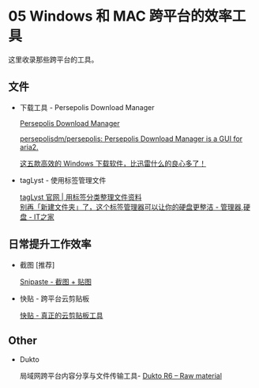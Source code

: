 # 05 Windows 和 MAC 跨平台的效率工具

这里收录那些跨平台的工具。

## 文件

* 下载工具 - Persepolis Download Manager

    [Persepolis Download Manager](https://persepolisdm.github.io/ )

    [persepolisdm/persepolis: Persepolis Download Manager is a GUI for aria2.](https://github.com/persepolisdm/persepolis )

    [这五款高效的 Windows 下载软件，比迅雷什么的良心多了！](https://zhuanlan.zhihu.com/p/34146576 )

* tagLyst - 使用标签管理文件

    [tagLyst 官网 | 用标签分类整理文件资料](http://www.taglyst.com/ )  
    [别再「新建文件夹」了，这个标签管理器可以让你的硬盘更整洁 - 管理器,硬盘 - IT之家](https://www.ithome.com/0/454/238.htm )

## 日常提升工作效率

* 截图 [推荐]

    [Snipaste - 截图 + 贴图](https://zh.snipaste.com/ )

* 快贴 - 跨平台云剪贴板

    [快贴 - 真正的云剪贴板工具](http://clipber.com/clipber/?rnd=9.842879386822261&source=www )

## Other

* Dukto

    局域网跨平台内容分享与文件传输工具-
    [Dukto R6 – Raw material](https://www.msec.it/blog/dukto/ )